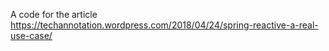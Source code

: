 A code for the article https://techannotation.wordpress.com/2018/04/24/spring-reactive-a-real-use-case/